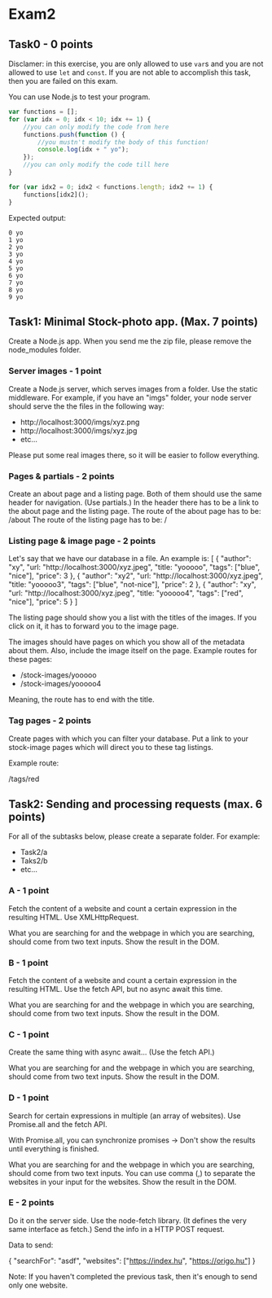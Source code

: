 # Exam2

## Task0 - 0 points

Disclamer: in this exercise, you are only allowed to use `var`s and you are not allowed to use `let` and `const`.
If you are not able to accomplish this task, then you are failed on this exam.

You can use Node.js to test your program.

```javascript
var functions = [];
for (var idx = 0; idx < 10; idx += 1) {
    //you can only modify the code from here
    functions.push(function () {
        //you mustn't modify the body of this function!
        console.log(idx + " yo");
    });
    //you can only modify the code till here
}

for (var idx2 = 0; idx2 < functions.length; idx2 += 1) {
    functions[idx2]();
}
```

Expected output:
```
0 yo
1 yo
2 yo
3 yo
4 yo
5 yo
6 yo
7 yo
8 yo
9 yo
```

## Task1: Minimal Stock-photo app. (Max. 7 points)

Create a Node.js app. When you send me the zip file, please remove the node_modules folder.

### Server images - 1 point
Create a Node.js server, which serves images from a folder. Use the static middleware. For example, if you have an "imgs" folder, your node server should serve the the files in the following way:
 - http://localhost:3000/imgs/xyz.png
 - http://localhost:3000/imgs/xyz.jpg
 - etc...

Please put some real images there, so it will be easier to follow everything.

### Pages & partials - 2 points

Create an about page and a listing page. Both of them should use the same header for navigation. (Use partials.)
In the header there has to be a link to the about page and the listing page.
The route of the about page has to be: /about
The route of the listing page has to be: /


### Listing page & image page - 2 points

Let's say that we have our database in a file. An example is:
[
    {
        "author": "xy",
        "url: "http://localhost:3000/xyz.jpeg",
        "title: "yooooo",
        "tags": ["blue", "nice"],
        "price": 3
    },
    {
        "author": "xy2",
        "url: "http://localhost:3000/xyz.jpeg",
        "title: "yooooo3",
        "tags": ["blue", "not-nice"],
        "price": 2
    },
    {
        "author": "xy",
        "url: "http://localhost:3000/xyz.jpeg",
        "title: "yooooo4",
        "tags": ["red", "nice"],
        "price": 5
    }
]

The listing page should show you a list with the titles of the images. If you click on it, it has to forward you to the image page.

The images should have pages on which you show all of the metadata about them. Also, include the image itself on the page.
Example routes for these pages:
 - /stock-images/yooooo
 - /stock-images/yooooo4

Meaning, the route has to end with the title.

### Tag pages - 2 points

Create pages with which you can filter your database. Put a link to your stock-image pages which will direct you to these tag listings.

Example route:

/tags/red




## Task2: Sending and processing requests (max. 6 points)

For all of the subtasks below, please create a separate folder. For example:
 - Task2/a
 - Taks2/b
 - etc...

### A - 1 point
Fetch the content of a website and count a certain expression in the resulting HTML. Use XMLHttpRequest.

What you are searching for and the webpage in which you are searching, should come from two text inputs.
Show the result in the DOM.

### B - 1 point
Fetch the content of a website and count a certain expression in the resulting HTML. Use the fetch API, but no async await this time.

What you are searching for and the webpage in which you are searching, should come from two text inputs.
Show the result in the DOM.

### C - 1 point
Create the same thing with async await... (Use the fetch API.)

What you are searching for and the webpage in which you are searching, should come from two text inputs.
Show the result in the DOM.

### D - 1 point

Search for certain expressions in multiple (an array of websites). Use Promise.all and the fetch API.

With Promise.all, you can synchronize promises -> Don't show the results until everything is finished.

What you are searching for and the webpage in which you are searching, should come from two text inputs.
You can use comma (,) to separate the websites in your input for the websites.
Show the result in the DOM.

### E - 2 points

Do it on the server side. Use the node-fetch library. (It defines the very same interface as fetch.)
Send the info in a HTTP POST request.

Data to send:

{
    "searchFor": "asdf",
    "websites": ["https://index.hu", "https://origo.hu"]
}

Note: If you haven't completed the previous task, then it's enough to send only one website.

